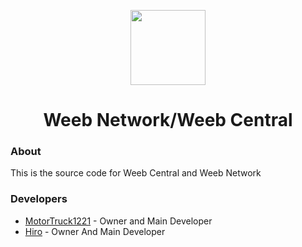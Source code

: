 <p align="center">
<img width="120px" src="https://github.com/Weeb-Network/.github/raw/main/logo.png">
</p>

<h1 align="center">Weeb Network/Weeb Central</h1>

### About
This is the source code for Weeb Central and Weeb Network

### Developers
- [MotorTruck1221](https://github.com/motortruck1221) - Owner and Main Developer
- [Hiro](https://github.com/XxHiroTTVxX) - Owner And Main Developer
